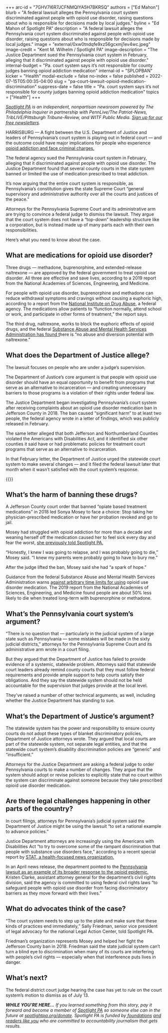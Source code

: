 +++
arc-id = "7GHV7I6R7JCFNMQIYA5H7BKRSQ"
authors = ["Ed Mahon"]
blurb = "A federal lawsuit alleges the Pennsylvania court system discriminated against people with opioid use disorder, raising questions about who is responsible for decisions made by local judges."
byline = "Ed Mahon of Spotlight PA"
description = "A federal lawsuit alleges the Pennsylvania court system discriminated against people with opioid use disorder, raising questions about who is responsible for decisions made by local judges."
image = "external/0xw0tndqfe9xz56gcxmj1ev4wc.jpeg"
image-credit = "Kent M. Wilhelm / Spotlight PA"
image-description = "The Justice Department sued the Pennsylvania court system in February, alleging that it discriminated against people with opioid use disorder."
internal-budget = "Pa. court system says it’s not responsible for county judges banning opioid addiction medication"
internal-id = "SPLOPBAN"
kicker = "Health"
modal-exclude = false
no-index = false
published = 2022-07-15T05:00:35-04:00
slug = "pa-court-lawsuit-opioid-medication-discrimination"
suppress-date = false
title = "Pa. court system says it’s not responsible for county judges banning opioid addiction medication"
topics = ["Health"]
+++

<a href="https://www.spotlightpa.org/"><i>Spotlight PA</i></a><i> is an independent, nonpartisan newsroom powered by The Philadelphia Inquirer in partnership with PennLive/The Patriot-News, TribLIVE/Pittsburgh Tribune-Review, and WITF Public Media. </i><a href="https://www.spotlightpa.org/newsletters"><i>Sign up for our free newsletters</i></a><i>.</i>

HARRISBURG — A fight between the U.S. Department of Justice and leaders of Pennsylvania’s court system is playing out in federal court — and the outcome could have major implications for people who experience <a href="https://www.spotlightpa.org/news/2022/02/pa-courts-discrimination-opioid-use-disorder/">opioid addiction and face criminal charges.</a>

The federal agency sued the Pennsylvania court system in February, alleging that it discriminated against people with opioid use disorder. The Justice Department found that several county courts in the state system banned or limited the use of medication prescribed to treat addiction.

It’s now arguing that the entire court system is responsible, as Pennsylvania’s constitution gives the state Supreme Court “general supervisory and administrative authority over all the courts and justices of the peace.”

<script src="https://www.spotlightpa.org/embed.js" async></script><div data-spl-embed-version="1" data-spl-src="https://www.spotlightpa.org/embeds/newsletter/"></div>

Attorneys for the Pennsylvania Supreme Court and its administrative arm are trying to convince a federal judge to dismiss the lawsuit. They argue that the court system does not have a “top-down” leadership structure like a corporation, but is instead made up of many parts each with their own responsibilities.

Here’s what you need to know about the case.

## What are medications for opioid use disorder?

Three drugs — methadone, buprenorphine, and extended-release naltrexone — are approved by the federal government to treat opioid use disorder. All three are effective and save lives, according to a 2019 report from the National Academies of Sciences, Engineering, and Medicine.

For people with opioid use disorder, buprenorphine and methadone can reduce withdrawal symptoms and cravings without causing a euphoric high, according to a report from the <a href="https://nida.nih.gov/download/21349/medications-to-treat-opioid-use-disorder-research-report.pdf?v=99088f7584dac93ddcfa98648065bfbe">National Institute on Drug Abuse</a>, a federal agency. The medications allow patients to “function normally, attend school or work, and participate in other forms of treatment,” the report says.

The third drug, naltrexone, works to block the euphoric effects of opioid drugs, and the federal <a href="https://www.samhsa.gov/medication-assisted-treatment/medications-counseling-related-conditions/naltrexone">Substance Abuse and Mental Health Services Administration has found t</a>here is “no abuse and diversion potential with naltrexone.”

## What does the Department of Justice allege?

The lawsuit focuses on people who are under a judge’s supervision.

The Department of Justice’s core argument is that people with opioid use disorder should have an equal opportunity to benefit from programs that serve as an alternative to incarceration — and creating unnecessary barriers to those programs is a violation of their rights under federal law.

The Justice Department began investigating Pennsylvania’s court system after receiving complaints about an opioid use disorder medication ban in Jefferson County in 2018. The ban caused “significant harm” to at least two people, the federal agency wrote in a letter of findings, which was publicly released in February.

The same letter alleged that both Jefferson and Northumberland Counties violated the Americans with Disabilities Act, and it identified six other counties it said have or had problematic policies for treatment court programs that serve as an alternative to incarceration.

In that February letter, the Department of Justice urged the statewide court system to make several changes — and it filed the federal lawsuit later that month when it wasn’t satisfied with the court system’s response.

{{<picture src="external/823kzdqw7kvbrwyfxwa3q6yc9g.jpeg" description="Sonya Mosey, 45, worked with the Legal Action Center to file a complaint with the Department of Justice after the Jefferson County Court of Common Pleas banned any &#34;opiate based treatment medication,&#34; including those prescribed by a doctor." caption="Sonya Mosey, 45, worked with the Legal Action Center to file a complaint with the Department of Justice after the Jefferson County Court of Common Pleas banned any &#34;opiate based treatment medication,&#34; including those prescribed by a doctor." credit="Nate Smallwood / For Spotlight PA">}} 

## What’s the harm of banning these drugs?

A Jefferson County court order that banned “opiate based treatment medications” in 2018 led Sonya Mosey to face a choice: Stop taking her physician-prescribed medication or have her probation revoked and go to jail.

Mosey had struggled with opioid addiction for more than a decade and weaning herself off the medication caused her to feel sick every day and fear the worst, <a href="https://www.spotlightpa.org/news/2022/02/pa-courts-discrimination-opioid-use-disorder/">she previously told Spotlight PA.</a>

“Honestly, I knew I was going to relapse, and I was probably going to die,” Mosey said. “I knew my parents were probably going to have to bury me.”

After the judge lifted the ban, Mosey said she had “a spark of hope.”

Guidance from the federal Substance Abuse and Mental Health Services Administration warns <a href="https://store.samhsa.gov/sites/default/files/SAMHSA_Digital_Download/PEP21-02-01-002.pdf">against arbitrary time limits for using</a> opioid use disorder medication. The 2019 report from the National Academies of Sciences, Engineering, and Medicine found people are about 50% less likely to die when treated long-term with buprenorphine or methadone.

## What’s the Pennsylvania court system’s argument?

“There is no question that — particularly in the judicial system of a large state such as Pennsylvania — some mistakes will be made in the sixty judicial districts,” attorneys for the Pennsylvania Supreme Court and its administrative arm wrote in a court filing.

But they argued that the Department of Justice has failed to provide evidence of a systemic, statewide problem. Attorneys said that statewide court leaders already remind county courts that they must follow federal requirements and provide ample support to help courts satisfy their obligations. And they say the statewide system should not be held accountable for the supervision that judges provide at the local level.

They’ve raised a number of other technical arguments, as well, including whether the Justice Department has standing to sue.

## What’s the Department of Justice’s argument?

The statewide system has the power and responsibility to ensure county courts do not adopt these types of blanket discriminatory policies, Department of Justice attorneys wrote. They argued that local courts are part of the statewide system, not separate legal entities, and that the statewide court system’s disability discrimination policies are “generic” and “insufficient.”

Attorneys for the Justice Department are asking a federal judge to order Pennsylvania courts to make a number of changes. They argue that the system should adopt or revise policies to explicitly state that no court within the system can discriminate against someone because they take prescribed opioid use disorder medication.

## Are there legal challenges happening in other parts of the country?

In court filings, attorneys for Pennsylvania’s judicial system said the Department of Justice might be using the lawsuit “to set a national example to advance policies.”

Justice Department attorneys are increasingly using the Americans with Disabilities Act “to try to overcome some of the rampant discrimination that people with substance use disorders face,” according to a recent special report by <a href="https://www.statnews.com/2022/06/22/to-protect-people-with-addiction-from-discrimination-the-justice-dept-turns-to-a-long-overlooked-tool-the-ada/">STAT, a health-focused news organization.</a>

In an April news release, the department pointed to the <a href="https://www.justice.gov/opa/pr/justice-department-issues-guidance-protections-people-opioid-use-disorder-under-americans">Pennsylvania lawsuit as an example of its broader response to the opioid epidemic.</a> Kristen Clarke, assistant attorney general for the department’s civil rights division, said the agency is committed to using federal civil rights laws “to safeguard people with opioid use disorder from facing discriminatory barriers as they move forward with their lives.”

<script src="https://www.spotlightpa.org/embed.js" async></script><div data-spl-embed-version="1" data-spl-src="https://www.spotlightpa.org/embeds/donate/"></div>

## What do advocates think of the case?

“The court system needs to step up to the plate and make sure that these kinds of practices end immediately,” Sally Friedman, senior vice president of legal advocacy for the national Legal Action Center, told Spotlight PA.

Friedman’s organization represents Mosey and helped her fight the Jefferson County ban in 2018. Friedman said the state judicial system can’t turn a blind eye to discrimination when many of its courts are interfering with people’s civil rights — especially when that interference puts lives in danger.

## What’s next?

The federal district court judge hearing the case has yet to rule on the court system’s motion to dismiss as of July 13.

<i><b>WHILE YOU’RE HERE...</b></i><i> If you learned something from this story, pay it forward and become a member of </i><a href="https://www.spotlightpa.org/"><i>Spotlight PA</i></a><i> so someone else can in the future at </i><a href="http://spotlightpa.org/donate"><i>spotlightpa.org/donate</i></a><i>. Spotlight PA is funded by</i><a href="https://www.spotlightpa.org/support"><i> foundations</i></a><i> </i><a href="https://www.spotlightpa.org/support"><i>and readers like you</i></a><i> who are committed to accountability journalism that gets results.</i>

